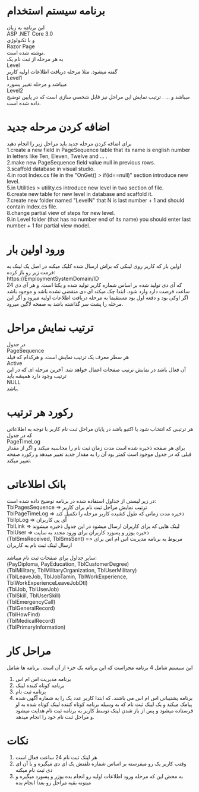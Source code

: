 # برنامه سیستم استخدام
این برنامه به زبان </br>
ASP .NET Core 3.0</br>
و با تکنولوژی</br>
Razor Page</br>
نوشته شده است.</br>
به هر مرحله از ثبت نام یک</br>
Level</br>
گفته میشود. مثلا مرحله دریافت اطلاعات اولیه کاربر </br>
Level1</br>
میباشد و مرحله تغییر پسورد </br>
Level2</br>
میباشد و ... . ترتیب نمایش این مراحل نیز قابل شخصی سازی است که در پایین توضیح داده شده است.

# اضافه کردن مرحله جدید
برای اضافه کردن مرحله جدید باید مراحل زیر را انجام دهید</br>
1.create a new field in PageSequence table that its name is english number in letters like Ten, Eleven, Twelve and ... .</br>
2.make new PageSequence field value null in previous rows.</br>
3.scaffold database in visual studio.</br>
4.in root Index.cs file in the "OnGet() > if(id==null)" section introduce new level.</br>
5.in Utilities > utility.cs introduce new level in two section of file.</br>
6.create new table for new level in database and scaffold it.</br>
7.create new folder named "LevelN" that N is last number + 1 and should contain Index.cs file.</br>
8.change partial view of steps for new level.</br>
9.in Level folder (that has no number end of its name) you should enter last number + 1 for partial view model.</br>

# ورود اولین بار
اولین بار که کاربر روی لینکی که براش ارسال شده کلیک میکنه در اصل یک لینک به فرمت زیر رو باز کرده:</br>
https://EmploymentSystemDomain/ID</br>
که آی دی تولید شده بر اساس شماره کاربر تولید شده و یکتا است. و هر آی دی 24 ساعت فرصت دارد وارد شود. ابتدا چک میکند ای دی منقضی نشده باشد و موجود باشد اگر اوکی بود و دفعه اول بود مستقیما به مرحله دریافت اطلاعات اولیه میرود و اگر این مرحله را پشت سر گذاشته باشد به صفحه لاگین میرود.

# ترتیب نمایش مراحل
در جدول </br>
PageSequence</br>
هر سطر معرف یک ترتیب نمایش است. و هرکدام که فیلد</br> 
Active</br>
آن فعال باشد در نمایش ترتیب صفحات اعمال خواهد شد. آخرین مرحله ای که در این ترتیب وجود دارد همیشه باید</br> 
NULL</br>
باشد.

# رکورد هر ترتیب
هر ترتیبی که انتخاب شود یا اکتیو باشد در پایان مراحل ثبت نام کاربر با توجه به اطلاعاتی که در جدول </br>
PageTimeLog</br>
برای هر صفحه ذخیره شده است مدت زمان ثبت نام را محاسبه میکند و اگر از مقدار قبلی که در جدول موجود است کمتر بود آن را به مقدار جدید تغییر میدهد و رکورد صفحه تغییر میکند.

# بانک اطلاعاتی
در زیر لیستی از جداول استفاده شده در برنامه توضیح داده شده است:</br>
TblPagesSequence => ترتیب نمایش مراحل ثبت نام برای کاربر</br>
TblPageTimeLog => ذخیره مدت زمانی که طول کشیده کاربر مرحله را تکمیل کند</br>
TblIpLog => آی پی کاربران</br>
TblLink => لینک هایی که برای کاربران ارسال میشود در این جدول ذخیره میشوند</br>
TblUser => ذخیره یوزر و پسورد کاربران برای ورود مجدد به سایت</br>
(TblSmsReceived, TblSmsSent) => مربوط به برنامه مدیریت اس ام اس برای ارسال لینک ثبت نام به کاربران</br>
</br>
سایر جداول برای صفحات ثبت نام میباشد:</br>
(PayDiploma, PayEducation, TblCustomerDegree)</br>
(TblMilitary, TblMilitaryOrganization, TblUserMilitary)</br>
(TblLeaveJob, TblJobTamin, TblWorkExperience, TblWorkExperienceLeaveJobDtl)</br>
(TblJob, TblUserJob)</br>
(TblSkill, TblUserSkill)</br>
(TblEmergencyCall)</br>
(TblGeneralRecord)</br>
(TblHowFind)</br>
(TblMedicalRecord)</br>
(TblPrimaryInformation)</br>

# مراحل کار
این سیستم شامل 4 برنامه مجزاست که این برنامه یک جزء از آن است. برنامه ها شامل</br>
1. برنامه مدیریت اس ام اس
2. برنامه کوتاه کننده لینک
3. برنامه ثبت نام
4. برنامه پشتیبانی اس ام اس
می باشند. که ابتدا کاربر عدد یک را به شماره آگهی شده پیامک میکند و یک لینک ثبت نام که به وسیله برنامه کوتاه کننده لینک کوتاه شده به او فرستاده میشود و پس از باز شدن لینک توسط کاربر به برنامه ثبت نام هدایت میشود و مراحل ثبت نام خود را انجام میدهد.

# نکات
1. هر لینک ثبت نام 24 ساعت فعال است
2. وقتب کاربر یک رو میفرسته بر اساس شماره تلفنش یک ای دی میگیره و با آن ای دی ثبت نام میکنه
3. به محض این که مرحله ورود اطلاعات اولیه رو انجام بده یوزر و پسورد میگیره و میتونه بقیه مراحل رو بعدا انجام بده

